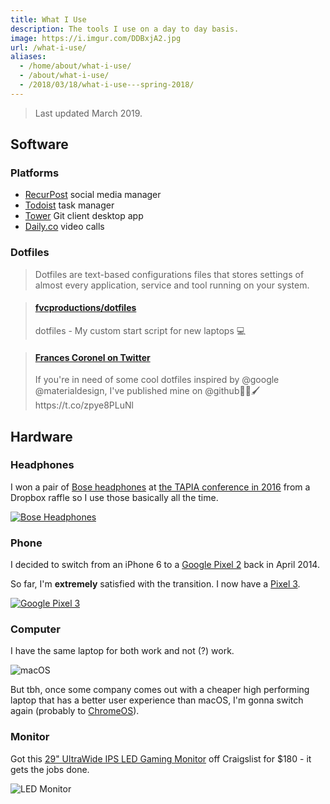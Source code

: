 ```yaml
---
title: What I Use
description: The tools I use on a day to day basis.
image: https://i.imgur.com/DDBxjA2.jpg
url: /what-i-use/
aliases:
  - /home/about/what-i-use/
  - /about/what-i-use/
  - /2018/03/18/what-i-use---spring-2018/
---
```


> Last updated March 2019.

## Software

### Platforms

- [RecurPost](https://recurpost.com/?source=fvcproductions) social media manager
- [Todoist](https://todoist.com/r/frances_coronel_xtzkhr) task manager
- [Tower](https://www.git-tower.com?source=fvcproductions) Git client desktop app
- [Daily.co](https://www.daily.co?source=fvcproductions) video calls

### Dotfiles

> Dotfiles are text-based configurations files that stores settings of almost every application, service and tool running on your system.

<blockquote class="embedly-card" data-card-controls="0"><h4><a href="https://github.com/fvcproductions/dotfiles">fvcproductions/dotfiles</a></h4><p>dotfiles - My custom start script for new laptops 💻</p></blockquote>
<script async src="//cdn.embedly.com/widgets/platform.js" charset="UTF-8"></script>

<blockquote class="embedly-card" data-card-controls="0"><h4><a href="https://twitter.com/fvcproductions/status/927052673781719040">Frances Coronel on Twitter</a></h4><p>If you're in need of some cool dotfiles inspired by @google @materialdesign, I've published mine on @github🎨🎉🖌️ https://t.co/zpye8PLuNl</p></blockquote>

## Hardware

### Headphones

I won a pair of [Bose headphones](https://bose.com/en_us/products/headphones.html?source=fvcproductions) at [the TAPIA conference in 2016](/2016/09/16/tapia-2016/) from a Dropbox raffle so I use those basically all the time.

[![Bose Headphones](https://cnet2.cbsistatic.com/img/IwuqCeoFETSbn95uZhqoHKaFu8A=/2017/09/26/4c6ec5f4-8dcb-45c7-8770-e87208e3d3ae/17bose-quietcomfort-35-ii.jpg)](https://www.bose.com/en_us/products/headphones.html?source=fvcproductions)

### Phone

I decided to switch from an iPhone 6 to a [Google Pixel 2](https://store.google.com/product/pixel_2?source=fvcproductions) back in April 2014.

So far, I'm **extremely** satisfied with the transition. I now have a [Pixel 3](https://store.google.com/us/product/pixel_3?source=fvcproductions).

[![Google Pixel 3](https://i.imgur.com/DDBxjA2.jpg)](https://store.google.com/us/product/pixel_3?source=fvcproductions)

### Computer

I have the same laptop for both work and not (?) work.

![macOS](https://i.imgur.com/4Xv2LhE.png)

But tbh, once some company comes out with a cheaper high performing laptop that has a better user experience than macOS, I'm gonna switch again (probably to [ChromeOS](https://www.google.com/chromebook?source=fvcproductions)).

### Monitor

Got this [29" UltraWide IPS LED Gaming Monitor](https://www.lg.com/us/monitors/lg-29UM57-P-ultrawide-led-monitor?source=fvcproductions) off Craigslist for <!-- prettier-ignore -->$180 - it gets the jobs done.

![LED Monitor](https://www.lg.com/us/images/monitors/29um57-p/gallery/large01.jpg)
